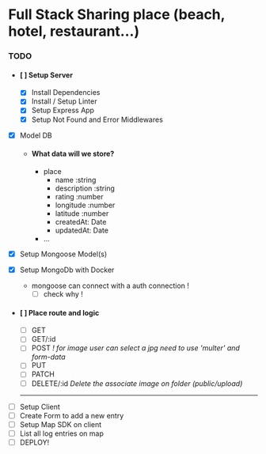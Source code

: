 # Full Stack Sharing place (beach, hotel, restaurant...)

### TODO

- #### [ ] Setup Server
  - [x] Install Dependencies
  - [x] Install / Setup Linter
  - [x] Setup Express App
  - [x] Setup Not Found and Error Middlewares
- [x] Model DB

  - #### What data will we store?
    - place
      - name :string
      - description :string
      - rating :number
      - longitude :number
      - latitude :number
      - createdAt: Date
      - updatedAt: Date
    - ...

- [x] Setup Mongoose Model(s)
- [x] Setup MongoDb with Docker

  - mongoose can connect with a auth connection !
    - [ ] check why !

- #### [ ] Place route and logic

  - [ ] GET
  - [ ] GET/:id
  - [ ] POST _! for image user can select a jpg need to use 'multer' and form-data_
  - [ ] PUT
  - [ ] PATCH
  - [ ] DELETE/:id _Delete the associate image on folder (public/upload)_

  ***

- [ ] Setup Client
- [ ] Create Form to add a new entry
- [ ] Setup Map SDK on client
- [ ] List all log entries on map
- [ ] DEPLOY!
